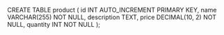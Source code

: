 CREATE TABLE product (
    id INT AUTO_INCREMENT PRIMARY KEY,
    name VARCHAR(255) NOT NULL,
    description TEXT,
    price DECIMAL(10, 2) NOT NULL,
    quantity INT NOT NULL
);
